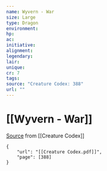 ```yaml
---
name: Wyvern - War
size: Large
type: Dragon
environment: 
hp: 
ac: 
initiative: 
alignment: 
legendary: 
lair: 
unique: 
cr: 7
tags: 
source: "Creature Codex: 388"
url: ""
---
```

# [[Wyvern - War]]

[Source](zotero://open-pdf/library/items/NTNKJRHG?page=388) from [[Creature Codex]]

```pdf
{
	"url": "[[Creature Codex.pdf]]",
	"page": [388]
}
```

